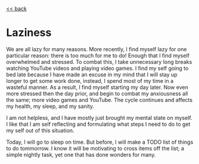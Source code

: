 [<< back](../index.md)

# Laziness

We are all lazy for many reasons. More recently, I find myself lazy for one particular reason:
there is too much for me to do! Enough that I find myself overwhelmed and stressed.
To combat this, I take unnecessary long breaks watching YouTube videos and playing video games.
I find my self going to bed late because I have made an excuse in my mind that I will stay up longer to get some
work done, instead, I spend most of my time in a wasteful manner. As a result, I find myself starting my day later.
Now even more stressed then the day prior, and begin to combat my anxiousness all the same; more video games and YouTube.
The cycle continues and affects my health, my sleep, and my sanity.

I am not helpless, and I have mostly just brought my mental state on myself.
I like that I am self reflecting and formulating what steps I need to do to get my self out of this situation.

Today, I will go to sleep on time. But before, I will make a TODO list of things to do tommorrow.
I know it will be motivating to cross items off the list; a simple nightly task, yet one that has done wonders for many.

